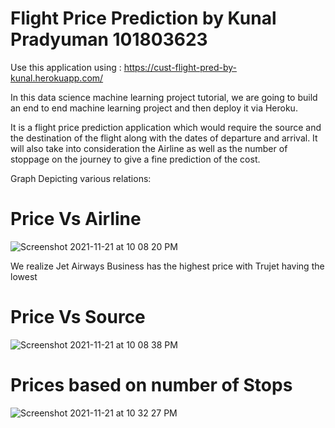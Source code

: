 # Flight Price Prediction by Kunal Pradyuman 101803623

Use this application using : https://cust-flight-pred-by-kunal.herokuapp.com/

In this data science machine learning project tutorial, we are going to build an end to end machine learning project and then deploy it via Heroku.

It is a flight price prediction application which would require the source and the destination of the flight along with the dates of departure and arrival. It will also take into consideration the Airline as well as the number of stoppage on the journey to give a fine prediction of the cost.


Graph Depicting various relations:

# Price Vs Airline

![Screenshot 2021-11-21 at 10 08 20 PM](https://user-images.githubusercontent.com/54720964/142771340-c6115a1c-025e-4da0-bc78-a4cc90f9a436.png)

We realize Jet Airways Business has the highest price with Trujet having the lowest

# Price Vs Source

![Screenshot 2021-11-21 at 10 08 38 PM](https://user-images.githubusercontent.com/54720964/142771343-c0208b59-2523-44c7-b59b-0adbfefd6b5e.png)

# Prices based on number of Stops

![Screenshot 2021-11-21 at 10 32 27 PM](https://user-images.githubusercontent.com/54720964/142771727-20fef99f-3854-44fc-933b-3c8a25ced67f.png)







